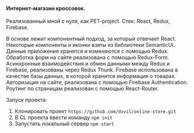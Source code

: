 #### Интернет-магазин кроссовок.

Реализованный мной с нуля, как PET-project. 
Стек: React, Redux, Firebase.

В основе лежит компонентный подход, за который отвечает React. Некоторые компоненты и иконки взяты из библиотеки SemanticUI. 
Данные приложения хранятся и изменяются с помощью Redux. Обработка форм на сайте реализована с помощью Redux-Form. Асинхронные взаимодействия и обмен данными между Redux и Firebase, реализованы через Redux Thunk.
Firebase использована в качестве базы данных, в которой хранится информация о товарах. Авторизация на сайте, реализована с помощью Firebase Authentication. 
Роутинг по страницам реализован с помощью React-Router.

Запуск проекта: 

1. Клонировать проект
`https://github.com/dxvil/online-store.git`
2. В CL проекта ввести команду 
`npm init`
3. Запустить локальный сервер
`npm start`
 